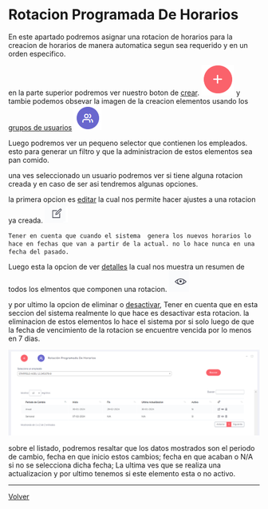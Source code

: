 
# Rotacion Programada De Horarios

En este apartado podremos asignar una rotacion de horarios  para la creacion  de horarios de manera automatica segun sea  requerido y en un orden especifico.

en la parte superior podremos ver nuestro boton de [crear](./rp/Created.md). ![crearBtn](../img/EmpresasCrear.png)
y tambie podemos obsevar la imagen de la creacion elementos usando los [grupos de usuarios](./rp/WG.md) ![gbtn](../img/btnWorkerGroups.png)

Luego podremos ver un pequeno selector  que  contienen los empleados. esto para generar un filtro y que la administracion de estos elementos sea pan comido.

una ves seleccionado un usuario podremos ver si tiene alguna rotacion creada y en caso de ser asi tendremos algunas opciones.

la primera opcion es  [editar](./rp/Edit.md) la cual nos permite hacer ajustes a una rotacion ya creada. ![editbtn](../img/editbtn.png)

    Tener en cuenta que cuando el sistema  genera los nuevos horarios lo  hace en fechas que van a partir de la actual. no lo hace nunca en una fecha del pasado.
    
Luego esta la opcion de ver [detalles](./rp/Details.md) la cual  nos muestra un resumen de todos los elmentos que componen una rotacion. ![details](../img/detailsbtn.png)

y por ultimo la  opcion de eliminar o [desactivar](./rp/Delete.md), Tener en  cuenta que en esta seccion  del sistema realmente lo que hace  es desactivar esta  rotacion. la  eliminacion de estos elementos lo hace el sistema por si solo luego de que la  fecha  de vencimiento de la rotacion se encuentre vencida por lo menos  en 7 dias.

![index](../img/rpIndex.png)

sobre el listado, podremos resaltar que los datos mostrados son el  periodo  de  cambio, fecha en que inicio estos cambios; fecha en que acaban o N/A   si no se selecciona dicha fecha; La ultima ves que se realiza una actualizacion y por ultimo tenemos si este elemento esta o no activo.

---
[Volver](./index.md)